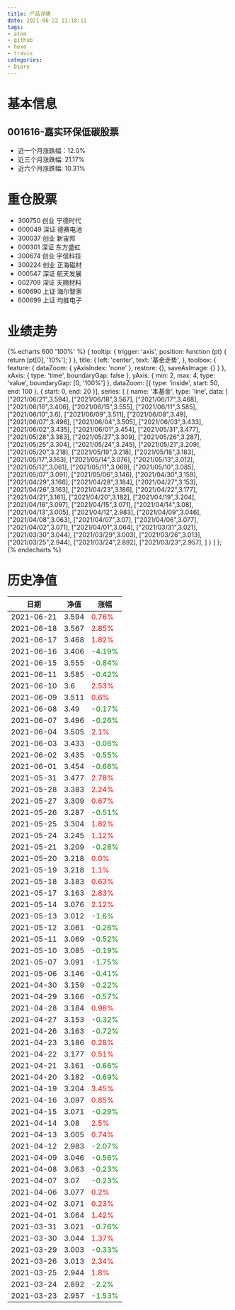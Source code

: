 ```yaml
---
title: 产品详情
date: 2021-06-22 11:18:11
tags:
- atom
- github
- hexo
- travis
categories:
- Diary
---
```


# 基本信息
## 001616-嘉实环保低碳股票
- 近一个月涨跌幅：12.0%
- 近三个月涨跌幅: 21.17%
- 近六个月涨跌幅: 10.31%

# 重仓股票
- 300750 创业 宁德时代
- 000049 深证 德赛电池
- 300037 创业 新宙邦
- 000301 深证 东方盛虹
- 300674 创业 宇信科技
- 300224 创业 正海磁材
- 000547 深证 航天发展
- 002709 深证 天赐材料
- 600690 上证 海尔智家
- 600699 上证 均胜电子
# 业绩走势

{% echarts 600 '100%' %}
{
  tooltip: {
        trigger: 'axis',
        position: function (pt) {
            return [pt[0], '10%'];
        }
    },
    title: {
        left: 'center',
        text: '基金走势',
    },
    toolbox: {
        feature: {
            dataZoom: {
                yAxisIndex: 'none'
            },
            restore: {},
            saveAsImage: {}
        }
    },
    xAxis: {
        type: 'time',
        boundaryGap: false
    },
    yAxis: {
        min: 2,
        max: 4,
        type: 'value',
        boundaryGap: [0, '100%']
    },
    dataZoom: [{
        type: 'inside',
        start: 50,
        end: 100
    }, {
        start: 0,
        end: 20
    }],
    series: [
        {
            name: '本基金',
            type: 'line',
            data: [
["2021/06/21",3.594],
["2021/06/18",3.567],
["2021/06/17",3.468],
["2021/06/16",3.406],
["2021/06/15",3.555],
["2021/06/11",3.585],
["2021/06/10",3.6],
["2021/06/09",3.511],
["2021/06/08",3.49],
["2021/06/07",3.496],
["2021/06/04",3.505],
["2021/06/03",3.433],
["2021/06/02",3.435],
["2021/06/01",3.454],
["2021/05/31",3.477],
["2021/05/28",3.383],
["2021/05/27",3.309],
["2021/05/26",3.287],
["2021/05/25",3.304],
["2021/05/24",3.245],
["2021/05/21",3.209],
["2021/05/20",3.218],
["2021/05/19",3.218],
["2021/05/18",3.183],
["2021/05/17",3.163],
["2021/05/14",3.076],
["2021/05/13",3.012],
["2021/05/12",3.061],
["2021/05/11",3.069],
["2021/05/10",3.085],
["2021/05/07",3.091],
["2021/05/06",3.146],
["2021/04/30",3.159],
["2021/04/29",3.166],
["2021/04/28",3.184],
["2021/04/27",3.153],
["2021/04/26",3.163],
["2021/04/23",3.186],
["2021/04/22",3.177],
["2021/04/21",3.161],
["2021/04/20",3.182],
["2021/04/19",3.204],
["2021/04/16",3.097],
["2021/04/15",3.071],
["2021/04/14",3.08],
["2021/04/13",3.005],
["2021/04/12",2.983],
["2021/04/09",3.046],
["2021/04/08",3.063],
["2021/04/07",3.07],
["2021/04/06",3.077],
["2021/04/02",3.071],
["2021/04/01",3.064],
["2021/03/31",3.021],
["2021/03/30",3.044],
["2021/03/29",3.003],
["2021/03/26",3.013],
["2021/03/25",2.944],
["2021/03/24",2.892],
["2021/03/23",2.957],
]
        }
    ]
};
{% endecharts %}

# 历史净值

| 日期 | 净值 | 涨幅 |
| --- | --- | --- |
|2021-06-21|3.594|<font color=red>0.76%</font>|
|2021-06-18|3.567|<font color=red>2.85%</font>|
|2021-06-17|3.468|<font color=red>1.82%</font>|
|2021-06-16|3.406|<font color=green>-4.19%</font>|
|2021-06-15|3.555|<font color=green>-0.84%</font>|
|2021-06-11|3.585|<font color=green>-0.42%</font>|
|2021-06-10|3.6|<font color=red>2.53%</font>|
|2021-06-09|3.511|<font color=red>0.6%</font>|
|2021-06-08|3.49|<font color=green>-0.17%</font>|
|2021-06-07|3.496|<font color=green>-0.26%</font>|
|2021-06-04|3.505|<font color=red>2.1%</font>|
|2021-06-03|3.433|<font color=green>-0.06%</font>|
|2021-06-02|3.435|<font color=green>-0.55%</font>|
|2021-06-01|3.454|<font color=green>-0.66%</font>|
|2021-05-31|3.477|<font color=red>2.78%</font>|
|2021-05-28|3.383|<font color=red>2.24%</font>|
|2021-05-27|3.309|<font color=red>0.67%</font>|
|2021-05-26|3.287|<font color=green>-0.51%</font>|
|2021-05-25|3.304|<font color=red>1.82%</font>|
|2021-05-24|3.245|<font color=red>1.12%</font>|
|2021-05-21|3.209|<font color=green>-0.28%</font>|
|2021-05-20|3.218|<font color=red>0.0%</font>|
|2021-05-19|3.218|<font color=red>1.1%</font>|
|2021-05-18|3.183|<font color=red>0.63%</font>|
|2021-05-17|3.163|<font color=red>2.83%</font>|
|2021-05-14|3.076|<font color=red>2.12%</font>|
|2021-05-13|3.012|<font color=green>-1.6%</font>|
|2021-05-12|3.061|<font color=green>-0.26%</font>|
|2021-05-11|3.069|<font color=green>-0.52%</font>|
|2021-05-10|3.085|<font color=green>-0.19%</font>|
|2021-05-07|3.091|<font color=green>-1.75%</font>|
|2021-05-06|3.146|<font color=green>-0.41%</font>|
|2021-04-30|3.159|<font color=green>-0.22%</font>|
|2021-04-29|3.166|<font color=green>-0.57%</font>|
|2021-04-28|3.184|<font color=red>0.98%</font>|
|2021-04-27|3.153|<font color=green>-0.32%</font>|
|2021-04-26|3.163|<font color=green>-0.72%</font>|
|2021-04-23|3.186|<font color=red>0.28%</font>|
|2021-04-22|3.177|<font color=red>0.51%</font>|
|2021-04-21|3.161|<font color=green>-0.66%</font>|
|2021-04-20|3.182|<font color=green>-0.69%</font>|
|2021-04-19|3.204|<font color=red>3.45%</font>|
|2021-04-16|3.097|<font color=red>0.85%</font>|
|2021-04-15|3.071|<font color=green>-0.29%</font>|
|2021-04-14|3.08|<font color=red>2.5%</font>|
|2021-04-13|3.005|<font color=red>0.74%</font>|
|2021-04-12|2.983|<font color=green>-2.07%</font>|
|2021-04-09|3.046|<font color=green>-0.56%</font>|
|2021-04-08|3.063|<font color=green>-0.23%</font>|
|2021-04-07|3.07|<font color=green>-0.23%</font>|
|2021-04-06|3.077|<font color=red>0.2%</font>|
|2021-04-02|3.071|<font color=red>0.23%</font>|
|2021-04-01|3.064|<font color=red>1.42%</font>|
|2021-03-31|3.021|<font color=green>-0.76%</font>|
|2021-03-30|3.044|<font color=red>1.37%</font>|
|2021-03-29|3.003|<font color=green>-0.33%</font>|
|2021-03-26|3.013|<font color=red>2.34%</font>|
|2021-03-25|2.944|<font color=red>1.8%</font>|
|2021-03-24|2.892|<font color=green>-2.2%</font>|
|2021-03-23|2.957|<font color=green>-1.53%</font>|
